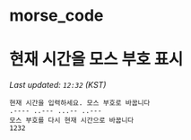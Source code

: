 # morse_code
# 현재 시간을 모스 부호 표시
<!-- MORSE_TIME_START -->
_Last updated: `12:32` (KST)_

```
현재 시간을 입력하세요. 모스 부호로 바꿉니다
.---- ..--- ...-- ..---
모스 부호를 다시 현재 시간으로 바꿉니다
1232
```
<!-- MORSE_TIME_END -->
